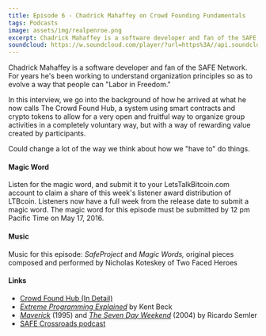 ```yaml
---
title: Episode 6 - Chadrick Mahaffey on Crowd Founding Fundamentals
tags: Podcasts
image: assets/img/realpenroe.png
excerpt: Chadrick Mahaffey is a software developer and fan of the SAFE Network. For years he's been working to understand organization principles so as to evolve a way that people can "Labor in Freedom."
soundcloud: https://w.soundcloud.com/player/?url=https%3A//api.soundcloud.com/tracks/263366995
---
```


Chadrick Mahaffey is a software developer and fan of the SAFE Network. For years he's been working to understand organization principles so as to evolve a way that people can "Labor in Freedom."

In this interview, we go into the background of how he arrived at what he now calls The Crowd Found Hub, a system using smart contracts and crypto tokens to allow for a very open and fruitful way to organize group activities in a completely voluntary way, but with a way of rewarding value created by participants.

Could change a lot of the way we think about how we "have to" do things.

#### Magic Word

Listen for the magic word, and submit it to your LetsTalkBitcoin.com account to claim a share of this week's  listener award distribution of LTBcoin. Listeners now have a full week from the release date to submit a magic word. The magic word for this episode must be submitted by 12 pm Pacific Time on May 17, 2016.

#### Music

Music for this episode: *SafeProject* and *Magic Words,* original pieces composed and performed by Nicholas Koteskey of Two Faced Heroes

#### Links

- [Crowd Found Hub (In Detail)](https://forum.safenetwork.io/t/crowd-found-hub-in-detail/9064)
- [*Extreme Programming Explained*](http://www.amazon.com/Extreme-Programming-Explained-Embrace-Change/dp/0201616416/ref=sr_1_2?ie=UTF8&qid=1462849265&sr=8-2&keywords=extreme+programming+explained) by Kent Beck
- [*Maverick*](http://www.amazon.com/Maverick-Success-Behind-Unusual-Workplace/dp/0446670553/ref=sr_1_1?ie=UTF8&qid=1462849425&sr=8-1&keywords=ricardo+semler) (1995) and [*The Seven Day Weekend*](https://www.amazon.com/Seven-Day-Weekend-Changing-Work-Works-ebook/dp/B000PDYVXE?ie=UTF8&keywords=ricardo%20semler&qid=1462849425&ref_=sr_1_2&sr=8-2) (2004) by Ricardo Semler
- [SAFE Crossroads podcast](https://safecrossroads.net)
